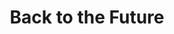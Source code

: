 ---
title: Back to the Future
poster: back-to-the-future.jpg
header: back-to-the-future-header.jpg
description: The award-winning new musical based on Robert Zemeckis' hit 1985 movie arrives on Broadway.
theater: Winter Garden Theatre
original_preview: '2023-06-30'
original_opening: '2023-08-03'
preview: '2023-06-30'
opening: '2023-08-03'
tonyaward: false
criticspick: false
tags: 
  - Musical
  - Broadway
website: https://www.backtothefuturemusical.com/new-york/
trailer: https://www.youtube.com/watch?v=9L-mLuF0gJ8
tickets:
  - highlight: true
    info: https://rush.telecharge.com/
    title: $45 Lottery
    type: digitalLottery
  - highlight: false
    info: Rush tickets are available for each day's performance on a first-come, first-served basis at the Winter Garden box office. Tickets are subject to availability, and each person can purchase up to two tickets.
    title: $40 Rush
    type: rush
  - highlight: false
    info: https://www.telecharge.com/Broadway/Back-to-the-Future-The-Musical/Ticket
    title: $49+ Tickets
    type: regular
---